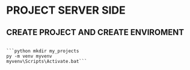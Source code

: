 # PROJECT SERVER SIDE

## CREATE PROJECT AND CREATE ENVIROMENT

<pre><code>
```python mkdir my_projects
py -m venv myvenv
myvenv\Scripts\Activate.bat```
</code></pre>
